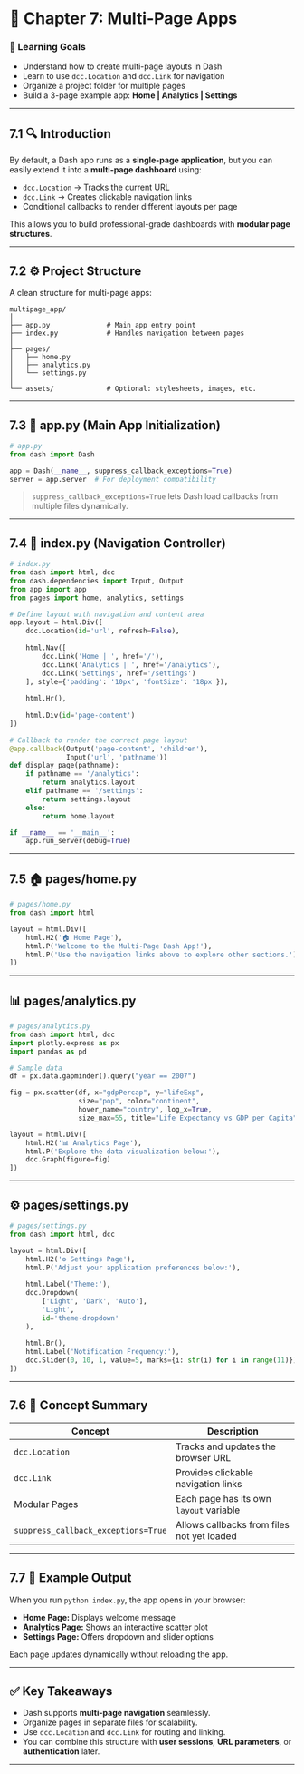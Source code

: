 # 🧭 **Chapter 7: Multi-Page Apps**

### 🎯 Learning Goals

* Understand how to create multi-page layouts in Dash
* Learn to use `dcc.Location` and `dcc.Link` for navigation
* Organize a project folder for multiple pages
* Build a 3-page example app: **Home | Analytics | Settings**

---

## 7.1 🔍 Introduction

By default, a Dash app runs as a **single-page application**, but you can easily extend it into a **multi-page dashboard** using:

* `dcc.Location` → Tracks the current URL
* `dcc.Link` → Creates clickable navigation links
* Conditional callbacks to render different layouts per page

This allows you to build professional-grade dashboards with **modular page structures**.

---

## 7.2 ⚙️ Project Structure

A clean structure for multi-page apps:

```
multipage_app/
│
├── app.py              # Main app entry point
├── index.py            # Handles navigation between pages
│
├── pages/
│   ├── home.py
│   ├── analytics.py
│   └── settings.py
│
└── assets/             # Optional: stylesheets, images, etc.
```

---

## 7.3 🧩 app.py (Main App Initialization)

```python
# app.py
from dash import Dash

app = Dash(__name__, suppress_callback_exceptions=True)
server = app.server  # For deployment compatibility
```

> `suppress_callback_exceptions=True` lets Dash load callbacks from multiple files dynamically.

---

## 7.4 🧭 index.py (Navigation Controller)

```python
# index.py
from dash import html, dcc
from dash.dependencies import Input, Output
from app import app
from pages import home, analytics, settings

# Define layout with navigation and content area
app.layout = html.Div([
    dcc.Location(id='url', refresh=False),
    
    html.Nav([
        dcc.Link('Home | ', href='/'),
        dcc.Link('Analytics | ', href='/analytics'),
        dcc.Link('Settings', href='/settings')
    ], style={'padding': '10px', 'fontSize': '18px'}),
    
    html.Hr(),
    
    html.Div(id='page-content')
])

# Callback to render the correct page layout
@app.callback(Output('page-content', 'children'),
              Input('url', 'pathname'))
def display_page(pathname):
    if pathname == '/analytics':
        return analytics.layout
    elif pathname == '/settings':
        return settings.layout
    else:
        return home.layout

if __name__ == '__main__':
    app.run_server(debug=True)
```

---

## 7.5 🏠 pages/home.py

```python
# pages/home.py
from dash import html

layout = html.Div([
    html.H2('🏠 Home Page'),
    html.P('Welcome to the Multi-Page Dash App!'),
    html.P('Use the navigation links above to explore other sections.')
])
```

---

## 📊 pages/analytics.py

```python
# pages/analytics.py
from dash import html, dcc
import plotly.express as px
import pandas as pd

# Sample data
df = px.data.gapminder().query("year == 2007")

fig = px.scatter(df, x="gdpPercap", y="lifeExp",
                 size="pop", color="continent",
                 hover_name="country", log_x=True,
                 size_max=55, title="Life Expectancy vs GDP per Capita")

layout = html.Div([
    html.H2('📊 Analytics Page'),
    html.P('Explore the data visualization below:'),
    dcc.Graph(figure=fig)
])
```

---

## ⚙️ pages/settings.py

```python
# pages/settings.py
from dash import html, dcc

layout = html.Div([
    html.H2('⚙️ Settings Page'),
    html.P('Adjust your application preferences below:'),
    
    html.Label('Theme:'),
    dcc.Dropdown(
        ['Light', 'Dark', 'Auto'],
        'Light',
        id='theme-dropdown'
    ),
    
    html.Br(),
    html.Label('Notification Frequency:'),
    dcc.Slider(0, 10, 1, value=5, marks={i: str(i) for i in range(11)}),
])
```

---

## 7.6 🧠 Concept Summary

| Concept                             | Description                                |
| ----------------------------------- | ------------------------------------------ |
| `dcc.Location`                      | Tracks and updates the browser URL         |
| `dcc.Link`                          | Provides clickable navigation links        |
| Modular Pages                       | Each page has its own `layout` variable    |
| `suppress_callback_exceptions=True` | Allows callbacks from files not yet loaded |

---

## 7.7 🚀 Example Output

When you run `python index.py`, the app opens in your browser:

* **Home Page:** Displays welcome message
* **Analytics Page:** Shows an interactive scatter plot
* **Settings Page:** Offers dropdown and slider options

Each page updates dynamically without reloading the app.

---

## ✅ Key Takeaways

* Dash supports **multi-page navigation** seamlessly.
* Organize pages in separate files for scalability.
* Use `dcc.Location` and `dcc.Link` for routing and linking.
* You can combine this structure with **user sessions**, **URL parameters**, or **authentication** later.

---

